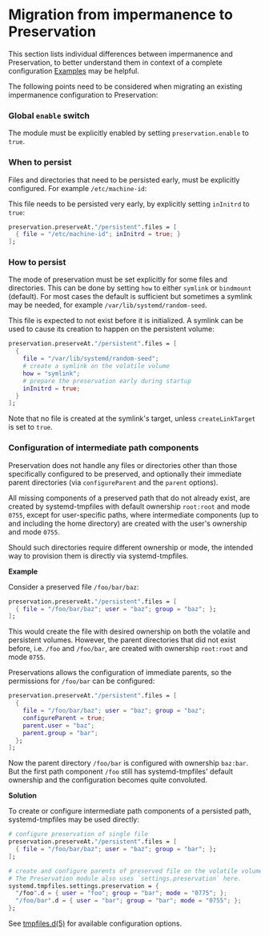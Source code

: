 # Migration from impermanence to Preservation

This section lists individual differences between impermanence and
Preservation, to better understand them in context of a complete configuration
[Examples](./examples.md) may be helpful.

The following points need to be considered when migrating an existing
impermanence configuration to Preservation:

### Global `enable` switch

The module must be explicitly enabled by setting `preservation.enable` to `true`.

### When to persist

Files and directories that need to be persisted early, must be explicitly configured. For example `/etc/machine-id`:

This file needs to be persisted very early, by explicitly setting `inInitrd` to `true`:
```nix
preservation.preserveAt."/persistent".files = [
  { file = "/etc/machine-id"; inInitrd = true; }
];
```

### How to persist

The mode of preservation must be set explicitly for some files and directories.
This can be done by setting `how` to either `symlink` or `bindmount` (default).
For most cases the default is sufficient but sometimes a symlink may be needed,
for example `/var/lib/systemd/random-seed`.

This file is expected to not exist before it is initialized. A symlink can be
used to cause its creation to happen on the persistent volume:

```nix
preservation.preserveAt."/persistent".files = [
  {
    file = "/var/lib/systemd/random-seed";
    # create a symlink on the volatile volume
    how = "symlink";
    # prepare the preservation early during startup
    inInitrd = true;
  }
];
```

Note that no file is created at the symlink's target, unless `createLinkTarget` is set to `true`.

### Configuration of intermediate path components

Preservation does not handle any files or directories other than those specifically configured
to be preserved, and optionally their immediate parent directories (via `configureParent` and
the `parent` options).

All missing components of a preserved path that do not already exist, are created by
systemd-tmpfiles with default ownership `root:root` and mode `0755`, except for user-specific
paths, where intermediate components (up to and including the home directory) are created
with the user's ownership and mode `0755`.

Should such directories require different ownership or mode, the intended way to provision them
is directly via systemd-tmpfiles.

**Example**

Consider a preserved file `/foo/bar/baz`:

```nix
preservation.preserveAt."/persistent".files = [
  { file = "/foo/bar/baz"; user = "baz"; group = "baz"; };
];
```

This would create the file with desired ownership on both the volatile and persistent volumes.
However, the parent directories that did not exist before, i.e. `/foo` and `/foo/bar`, are
created with ownership `root:root` and mode `0755`.

Preservations allows the configuration of immediate parents, so the permissions for `/foo/bar`
can be configured:
```nix
preservation.preserveAt."/persistent".files = [
  {
    file = "/foo/bar/baz"; user = "baz"; group = "baz";
    configureParent = true;
    parent.user = "baz";
    parent.group = "bar";
  };
];
```
Now the parent directory `/foo/bar` is configured with ownership `baz:bar`. But the first
path component `/foo` still has systemd-tmpfiles' default ownership and the configuration
becomes quite convoluted.

**Solution**

To create or configure intermediate path components of a persisted path, systemd-tmpfiles
may be used directly:

```nix
# configure preservation of single file
preservation.preserveAt."/persistent".files = [
  { file = "/foo/bar/baz"; user = "baz"; group = "bar"; };
];

# create and configure parents of preserved file on the volatile volume with custom permissions
# The Preservation module also uses `settings.preservation` here.
systemd.tmpfiles.settings.preservation = {
  "/foo".d = { user = "foo"; group = "bar"; mode = "0775"; };
  "/foo/bar".d = { user = "bar"; group = "bar"; mode = "0755"; };
};
```

See [tmpfiles.d(5)](https://www.freedesktop.org/software/systemd/man/latest/tmpfiles.d.html)
for available configuration options.
